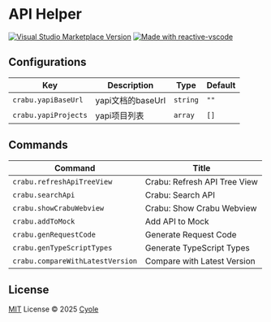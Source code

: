 # API Helper

<a href="https://marketplace.visualstudio.com/items?itemName=cyole.crabu" target="__blank"><img src="https://img.shields.io/visual-studio-marketplace/v/antfu.ext-name.svg?color=eee&amp;label=VS%20Code%20Marketplace&logo=visual-studio-code" alt="Visual Studio Marketplace Version" /></a>
<a href="https://kermanx.github.io/reactive-vscode/" target="__blank"><img src="https://img.shields.io/badge/made_with-reactive--vscode-%23007ACC?style=flat&labelColor=%23229863"  alt="Made with reactive-vscode" /></a>

## Configurations

<!-- configs -->

| Key                  | Description    | Type     | Default |
| -------------------- | -------------- | -------- | ------- |
| `crabu.yapiBaseUrl`  | yapi文档的baseUrl | `string` | `""`    |
| `crabu.yapiProjects` | yapi项目列表       | `array`  | `[]`    |

<!-- configs -->

## Commands

<!-- commands -->

| Command                          | Title                        |
| -------------------------------- | ---------------------------- |
| `crabu.refreshApiTreeView`       | Crabu: Refresh API Tree View |
| `crabu.searchApi`                | Crabu: Search API            |
| `crabu.showCrabuWebview`         | Crabu: Show Crabu Webview    |
| `crabu.addToMock`                | Add API to Mock              |
| `crabu.genRequestCode`           | Generate Request Code        |
| `crabu.genTypeScriptTypes`       | Generate TypeScript Types    |
| `crabu.compareWithLatestVersion` | Compare with Latest Version  |

<!-- commands -->

## License

[MIT](./LICENSE.md) License © 2025 [Cyole](https://github.com/cyole)

